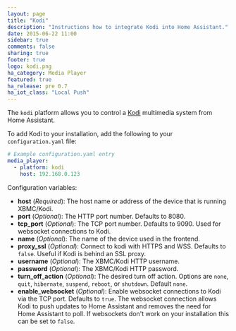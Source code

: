 ```yaml
---
layout: page
title: "Kodi"
description: "Instructions how to integrate Kodi into Home Assistant."
date: 2015-06-22 11:00
sidebar: true
comments: false
sharing: true
footer: true
logo: kodi.png
ha_category: Media Player
featured: true
ha_release: pre 0.7
ha_iot_class: "Local Push"
---
```



The `kodi` platform allows you to control a [Kodi](http://kodi.tv/) multimedia system from Home Assistant.

To add Kodi to your installation, add the following to your `configuration.yaml` file:

```yaml
# Example configuration.yaml entry
media_player:
  - platform: kodi
    host: 192.168.0.123
```

Configuration variables:

- **host** (*Required*): The host name or address of the device that is running XBMC/Kodi.
- **port** (*Optional*): The HTTP port number. Defaults to 8080.
- **tcp_port** (*Optional*): The TCP port number. Defaults to 9090. Used for websocket connections to Kodi.
- **name** (*Optional*): The name of the device used in the frontend.
- **proxy_ssl** (*Optional*): Connect to kodi with HTTPS and WSS. Defaults to `false`. Useful if Kodi is behind an SSL proxy.
- **username** (*Optional*): The XBMC/Kodi HTTP username.
- **password** (*Optional*): The XBMC/Kodi HTTP password.
- **turn_off_action** (*Optional*): The desired turn off action. Options are `none`, `quit`, `hibernate`, `suspend`, `reboot`, or `shutdown`. Default `none`.
- **enable_websocket** (*Optional*): Enable websocket connections to Kodi via the TCP port. Defaults to `true`. The websocket connection allows Kodi to push updates to Home Assistant and removes the need for Home Assistant to poll. If websockets don't work on your installation this can be set to `false`.
